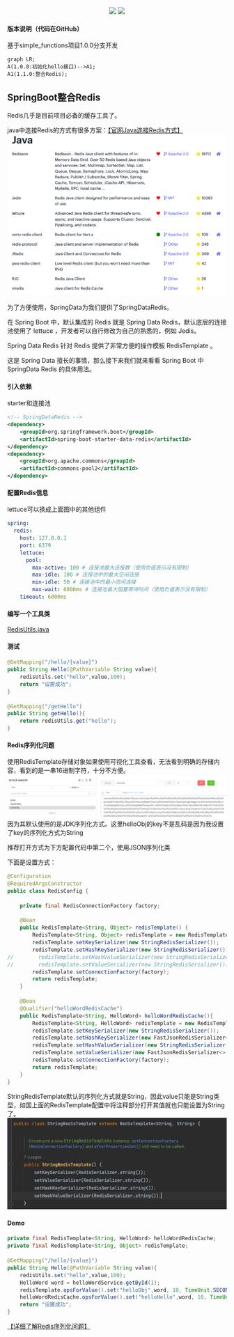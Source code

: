 <div align="center">
    <a href="https://moyifeng.blog.csdn.net/"> <img src="https://badgen.net/badge/MYF/莫逸风CSDN/4ab8a1?icon=rss"></a>
    <a href="https://github.com/1046895947"> <img src="https://badgen.net/badge/MYF/莫逸风GitHub/4ab8a1?icon=github"></a>
</div>

#### 版本说明（代码在GitHub）

基于simple_functions项目1.0.0分支开发

```mermaid
graph LR;
A(1.0.0:初始化hello接口)-->A1;
A1(1.1.0:整合Redis);
```

## SpringBoot整合Redis

Redis几乎是目前项目必备的缓存工具了。

java中连接Redis的方式有很多方案：[【官网Java连接Redis方式】](https://redis.io/docs/clients/#java)
<img src="Image/JavaRedis.png" alt="img.png" style="zoom:50%;cursor:pointer;" />

为了方便使用，SpringData为我们提供了SpringDataRedis。

在 Spring Boot 中，默认集成的 Redis 就是 Spring Data Redis，默认底层的连接池使用了 lettuce ，开发者可以自行修改为自己的熟悉的，例如 Jedis。

Spring Data Redis 针对 Redis 提供了非常方便的操作模板 RedisTemplate 。

这是 Spring Data 擅长的事情，那么接下来我们就来看看 Spring Boot 中 SpringData Redis 的具体用法。

#### 引入依赖
starter和连接池
```xml
<!-- SpringDataRedis -->
<dependency>
    <groupId>org.springframework.boot</groupId>
    <artifactId>spring-boot-starter-data-redis</artifactId>
</dependency>
<dependency>
    <groupId>org.apache.commons</groupId>
    <artifactId>commons-pool2</artifactId>
</dependency>
```
#### 配置Redis信息
lettuce可以换成上面图中的其他组件
```yaml
spring:
  redis:
    host: 127.0.0.1
    port: 6379
    lettuce:
      pool:
        max-active: 100 # 连接池最大连接数（使用负值表示没有限制）
        max-idle: 100 # 连接池中的最大空闲连接
        min-idle: 50 # 连接池中的最小空闲连接
        max-wait: 6000ms # 连接池最大阻塞等待时间（使用负值表示没有限制）
    timeout: 6000ms
```

#### 编写一个工具类

[RedisUtils.java](../src/main/java/com/myf/utils/RedisUtils.java)

#### 测试
```java
@GetMapping("/hello/{value}")
public String Hello(@PathVariable String value){
    redisUtils.set("hello",value,100);
    return "设置成功";
}

@GetMapping("/getHello")
public String getHello(){
    return redisUtils.get("hello");
}
```

#### Redis序列化问题

使用RedisTemplate存储对象如果使用可视化工具查看，无法看到明确的存储内容，看到的是一串16进制字符，十分不方便。
<img src="Image/redisjdkSerializer.png" alt="img.png" style="zoom:50%;cursor:pointer;" />
因为其默认使用的是JDK序列化方式。这里helloObj的key不是乱码是因为我设置了key的序列化方式为String

推荐打开方式为下方配置代码中第二个，使用JSON序列化类

下面是设置方式：
```java
@Configuration
@RequiredArgsConstructor
public class RedisConfig {

    private final RedisConnectionFactory factory;

    @Bean
    public RedisTemplate<String, Object> redisTemplate() {
        RedisTemplate<String, Object> redisTemplate = new RedisTemplate<>();
        redisTemplate.setKeySerializer(new StringRedisSerializer());
        redisTemplate.setHashKeySerializer(new StringRedisSerializer());
//        redisTemplate.setHashValueSerializer(new StringRedisSerializer());
//        redisTemplate.setValueSerializer(new StringRedisSerializer());
        redisTemplate.setConnectionFactory(factory);
        return redisTemplate;
    }

    @Bean
    @Qualifier("helloWordRedisCache")
    public RedisTemplate<String, HelloWord> helloWordRedisCache(){
        RedisTemplate<String, HelloWord> redisTemplate = new RedisTemplate<>();
        redisTemplate.setKeySerializer(new StringRedisSerializer());
        redisTemplate.setHashKeySerializer(new FastJsonRedisSerializer<>(HelloWord.class));
        redisTemplate.setHashValueSerializer(new StringRedisSerializer());
        redisTemplate.setValueSerializer(new FastJsonRedisSerializer<>(HelloWord.class));
        redisTemplate.setConnectionFactory(factory);
        return redisTemplate;
    }
}
```

StringRedisTemplate默认的序列化方式就是String，因此value只能是String类型，如国上面的RedisTemplate配置中将注释部分打开其值就也只能设置为String了。
![img.png](Image/img.png)

#### Demo
```java
private final RedisTemplate<String, HelloWord> helloWordRedisCache;
private final RedisTemplate<String, Object> redisTemplate;

@GetMapping("/hello/{value}")
public String Hello(@PathVariable String value){
    redisUtils.set("hello",value,100);
    HelloWord word = helloWordService.getById(1);
    redisTemplate.opsForValue().set("helloObj",word, 10, TimeUnit.SECONDS);
    helloWordRedisCache.opsForValue().set("helloHello",word, 10, TimeUnit.SECONDS);
    return "设置成功";
}
```
[【详细了解Redis序列化问题】](https://blog.51cto.com/u_15239532/2835953)
